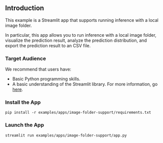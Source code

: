 ## Introduction

This example is a Streamlit app that supports running inference with a local image folder.

In particular, this app allows you to run inference with a local image folder, visualize the prediction result, analyze the prediction distribution, and export the prediction result to an CSV file.

### Target Audience
We recommend that users have:

- Basic Python programming skills.
- A basic understanding of the Streamlit library. For more information, go [here](https://docs.streamlit.io/library/get-started/main-concepts).

### Install the App

```
pip install -r examples/apps/image-folder-support/requirements.txt
```

### Launch the App

```
streamlit run examples/apps/image-folder-support/app.py
```
